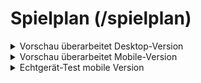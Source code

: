 # Spielplan (/spielplan)

<!-- ------------------------ -->
<!-- Preview: revised desktop -->
<!-- ------------------------ -->

<details>
  <summary class="collapsibleBtn">Vorschau überarbeitet Desktop-Version</summary>

  <br>
  Überarbeitungen/Updates:
  <br>
  - Veranstaltungs-Tags (Kategorien) auf eigener Zeile für verbesserte Lesbarkeit<br>
  - Überarbeitet respsonive Typografie (Größen, Abstände)<br>
  <br>
  
  <video 
    src     ="https://github.com/joh-sch/rzt.de-doku/assets/39758027/0ccfbc38-d8bb-4c43-b004-63124d875c93" 
    controls="controls" 
    style   ="max-width: 100%;">
  </video>
</details>

<!-- ----------------------- -->
<!-- Preview: revised mobile -->
<!-- ----------------------- -->

<details>
  <summary class="collapsibleBtn">Vorschau überarbeitet Mobile-Version</summary>

  <br>
  Überarbeitungen/Updates:
  <br>
  - Neues Unterseiten-Menü<br>
  - Scroll-Balken<br>
  - Überarbeitet respsonive Typografie (Größen, Abstände)<br>
  <br>
  
  <video 
    src     ="https://github.com/joh-sch/rzt.de-doku/assets/39758027/363ba0d6-b9c1-4251-b18e-3ca4f7cde2ae" 
    controls="controls" 
    style   ="max-width: 100%;">
  </video>
</details>

<!-- --------------- -->
<!-- Test: iPhone 12 -->
<!-- --------------- -->

<details>
  <summary class="collapsibleBtn">Echtgerät-Test mobile Version</summary>

  <br>
  Getestet auf:   Apple iPhone 12<br>
  Internetverb.:  Mobile Daten (5G)<br>
  <br>
  
  <video 
    src     ="https://github.com/joh-sch/rzt.de-doku/assets/39758027/e25cc8ca-dfa9-4e53-bf2d-dcb3aeb28f83" 
    controls="controls" 
    style   ="max-width: 50%;">
  </video>
</details>
